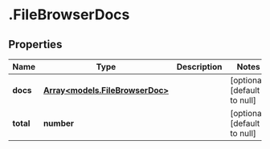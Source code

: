 # .FileBrowserDocs

## Properties
Name | Type | Description | Notes
------------ | ------------- | ------------- | -------------
**docs** | [**Array&lt;models.FileBrowserDoc&gt;**](models.FileBrowserDoc.md) |  | [optional] [default to null]
**total** | **number** |  | [optional] [default to null]


